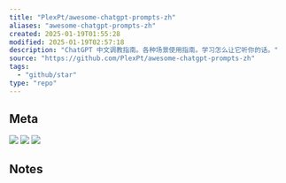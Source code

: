 ```yaml
---
title: "PlexPt/awesome-chatgpt-prompts-zh"
aliases: "awesome-chatgpt-prompts-zh"
created: 2025-01-19T01:55:28
modified: 2025-01-19T02:57:18
description: "ChatGPT 中文调教指南。各种场景使用指南。学习怎么让它听你的话。"
source: "https://github.com/PlexPt/awesome-chatgpt-prompts-zh"
tags:
  - "github/star"
type: "repo"
---
```


## Meta

![](https://img.shields.io/github/stars/PlexPt/awesome-chatgpt-prompts-zh?style=for-the-badge&label=stars) ![](https://img.shields.io/github/repo-size/PlexPt/awesome-chatgpt-prompts-zh?style=for-the-badge&label=size) ![](https://img.shields.io/github/created-at/PlexPt/awesome-chatgpt-prompts-zh?style=for-the-badge&label=date)

## Notes
